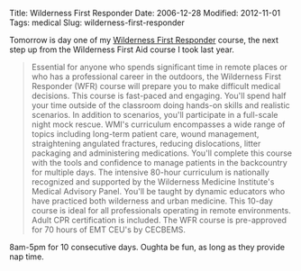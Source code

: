 Title: Wilderness First Responder
Date: 2006-12-28
Modified: 2012-11-01
Tags: medical
Slug: wilderness-first-responder

Tomorrow is day one of my <a href="http://www.nols.edu/wmi/courses/wildfirstresponder.shtml" >Wilderness First Responder</a> course, the next step up from the Wilderness First Aid course I took last year.

> Essential for anyone who spends significant time in remote places or who has a professional career in the outdoors, the Wilderness First Responder (WFR) course will prepare you to make difficult medical decisions. This course is fast-paced and engaging. You'll spend half your time outside of the classroom doing hands-on skills and realistic scenarios. In addition to scenarios, you'll participate in a full-scale night mock rescue. WMI's curriculum encompasses a wide range of topics including long-term patient care, wound management, straightening angulated fractures, reducing dislocations, litter packaging and administering medications. You'll complete this course with the tools and confidence to manage patients in the backcountry for multiple days. The intensive 80-hour curriculum is nationally recognized and supported by the Wilderness Medicine Institute's Medical Advisory Panel. You'll be taught by dynamic educators who have practiced both wilderness and urban medicine. This 10-day course is ideal for all professionals operating in remote environments.  Adult CPR certification is included. The WFR course is pre-approved for 70 hours of EMT CEU's by CECBEMS.

8am-5pm for 10 consecutive days. Oughta be fun, as long as they provide nap time.
